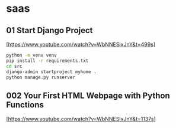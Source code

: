 # saas

## 01 Start Django Project

[https://www.youtube.com/watch?v=WbNNESIxJnY&t=499s]

```bash
python -m venv venv
pip install -r requirements.txt
cd src
django-admin startproject myhome .
python manage.py runserver
```

## 002 Your First HTML Webpage with Python Functions

[https://www.youtube.com/watch?v=WbNNESIxJnY&t=1137s]

